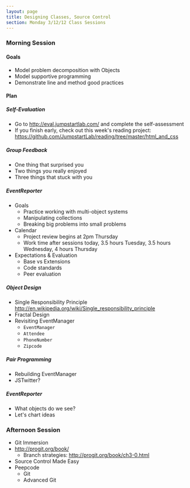 ```yaml
---
layout: page
title: Designing Classes, Source Control
section: Monday 3/12/12 Class Sessions
---
```


### Morning Session

#### Goals

* Model problem decomposition with Objects
* Model supportive programming
* Demonstrate line and method good practices

#### Plan

##### Self-Evaluation

* Go to http://eval.jumpstartlab.com/ and complete the self-assessment
* If you finish early, check out this week's reading project:
  https://github.com/JumpstartLab/reading/tree/master/html_and_css

##### Group Feedback

* One thing that surprised you
* Two things you really enjoyed
* Three things that stuck with you

##### EventReporter

* Goals
  * Practice working with multi-object systems
  * Manipulating collections
  * Breaking big problems into small problems
* Calendar
  * Project review begins at 2pm Thursday
  * Work time after sessions today, 3.5 hours Tuesday, 3.5 hours Wednesday, 4 hours Thursday
* Expectations & Evaluation
  * Base vs Extensions
  * Code standards
  * Peer evaluation

##### Object Design

* Single Responsibility Principle
  http://en.wikipedia.org/wiki/Single_responsibility_principle
* Fractal Design
* Revisiting EventManager
  * `EventManager`
  * `Attendee`
  * `PhoneNumber`
  * `Zipcode`

##### Pair Programming

* Rebuilding EventManager
* JSTwitter?

##### EventReporter

* What objects do we see?
* Let's chart ideas

### Afternoon Session

* Git Immersion
* http://progit.org/book/
  * Branch strategies: http://progit.org/book/ch3-0.html
* Source Control Made Easy
* Peepcode
  * Git
  * Advanced Git